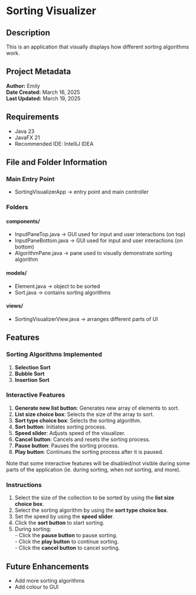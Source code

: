 # Sorting Visualizer

## Description
This is an application that visually displays how different sorting algorithms work.

## Project Metadata
**Author:** Emily <br>
**Date Created:** March 16, 2025 <br>
**Last Updated:** March 19, 2025 <br>

## Requirements
* Java 23
* JavaFX 21
* Recommended IDE: IntelliJ IDEA

## File and Folder Information
### Main Entry Point
- SortingVisualizerApp → entry point and main controller

### Folders
#### components/
- InputPaneTop.java → GUI used for input and user interactions (on top)
- InputPaneBottom.java → GUI used for input and user interactions (on bottom)
- AlgorithmPane.java → pane used to visually demonstrate sorting algorithm

#### models/
- Element.java → object to be sorted 
- Sort.java → contains sorting algorithms

#### views/
- SortingVisualizerView.java → arranges different parts of UI

## Features
### Sorting Algorithms Implemented
1. **Selection Sort**
2. **Bubble Sort**
3. **Insertion Sort**

### Interactive Features
1. **Generate new list button**: Generates new array of elements to sort.
2. **List size choice box**: Selects the size of the array to sort.
3. **Sort type choice box**: Selects the sorting algorithm.
4. **Sort button**: Initiates sorting process.
5. **Speed slider**: Adjusts speed of the visualizer.
6. **Cancel button**: Cancels and resets the sorting process.
7. **Pause button**: Pauses the sorting process.
8. **Play button**: Continues the sorting process after it is paused. <br>

Note that some interactive features will be disabled/not visible during some parts of the application (ie. during sorting, when not sorting, and more).

### Instructions
1. Select the size of the collection to be sorted by using the **list size choice box**.
2. Select the sorting algorithm by using the **sort type choice box**.
3. Set the speed by using the **speed slider**.
4. Click the **sort button** to start sorting.
5. During sorting: <br>
<indent> - Click the **pause button** to pause sorting.<br>
<indent> - Click the **play button** to continue sorting. <br>
<indent> - Click the **cancel button** to cancel sorting.

## Future Enhancements
- Add more sorting algorithms
- Add colour to GUI
